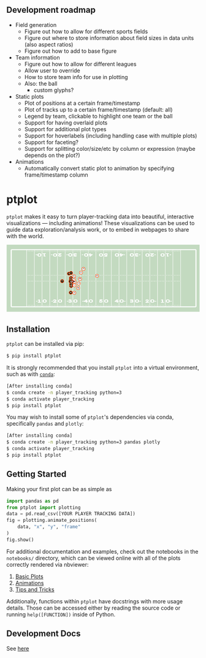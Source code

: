 ## Development roadmap
* Field generation
  * Figure out how to allow for different sports fields
  * Figure out where to store information about field sizes in data units (also aspect ratios)
  * Figure out how to add to base figure
* Team information
  * Figure out how to allow for different leagues
  * Allow user to override
  * How to store team info for use in plotting
  * Also: the ball
     * custom glyphs?
* Static plots
  * Plot of positions at a certain frame/timestamp
  * Plot of tracks up to a certain frame/timestamp (default: all)
  * Legend by team, clickable to highlight one team or the ball
  * Support for having overlaid plots
  * Support for additional plot types
  * Support for hoverlabels (including handling case with multiple plots)
  * Support for faceting?
  * Support for splitting color/size/etc by column or expression (maybe depends on the plot?)
* Animations
  * Automatically convert static plot to animation by specifying frame/timestamp column  

# ptplot
`ptplot` makes it easy to turn player-tracking data into beautiful,
interactive visualizations — including animations! These visualizations can be used to guide
data exploration/analysis work, or to embed in webpages to share with
the world. 

![example animation](ptplot.gif)

## Installation

`ptplot` can be installed via pip:

```bash
$ pip install ptplot
```

It is strongly recommended that you install `ptplot` into a virtual
environment, such as with [`conda`](https://docs.conda.io/en/latest/):

```bash
[After installing conda]
$ conda create -n player_tracking python=3
$ conda activate player_tracking
$ pip install ptplot
```

You may wish to install some of `ptplot`'s dependencies
via conda, specifically `pandas` and `plotly`:

```bash
[After installing conda]
$ conda create -n player_tracking python=3 pandas plotly
$ conda activate player_tracking
$ pip install ptplot
```

## Getting Started

Making your first plot can be as simple as

```python
import pandas as pd
from ptplot import plotting
data = pd.read_csv([YOUR PLAYER TRACKING DATA])
fig = plotting.animate_positions(
    data, "x", "y", "frame"
)
fig.show()
```

For additional documentation and examples, check out the
notebooks in the `notebooks/` directory, which can be viewed
online with all of the plots correctly rendered via nbviewer:
1. [Basic Plots](https://nbviewer.jupyter.org/github/AndrewRook/ptplot/blob/main/notebooks/1-Basic_Plots.ipynb)
2. [Animations](https://nbviewer.jupyter.org/github/AndrewRook/ptplot/blob/main/notebooks/2-Animations.ipynb)
3. [Tips and Tricks](https://nbviewer.jupyter.org/github/AndrewRook/ptplot/blob/main/notebooks/3-Tips_and_Tricks.ipynb)

Additionally, functions within `ptplot` have docstrings with
more usage details. Those can be accessed either by reading the
source code or running `help([FUNCTION])` inside of Python. 

## Development Docs

See [here](development.md)